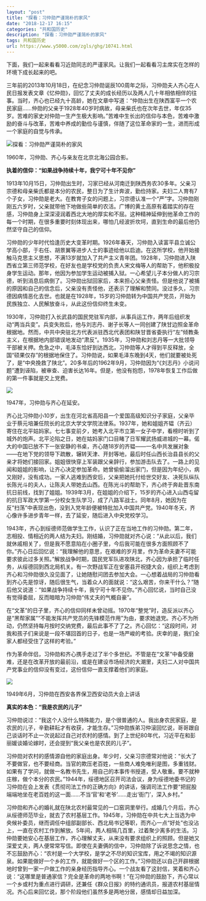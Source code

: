```yaml
---
layout: "post"
title: "探看：习仲勋严谨简朴的家风"
date: "2018-12-17 16:15"
categories: "共和国历史"
description: "探看：习仲勋严谨简朴的家风"
tags: 共和国历史
url: https://www.y5000.com/zgls/ghg/10741.html
---
```






下面，我们一起来看看习近勋同志的严谨家风。让我们一起看看习主席实在怎样的 环境下成长起来的吧。

三年前的2013年10月18日，在纪念习仲勋诞辰100周年之际，习仲勋夫人齐心在人民日报发表文章《忆仲勋》，回忆了丈夫的成长经历以及两人几十年相依相伴的往事。当时，齐心也已经九十高龄，她在文章中写道：“仲勋出生在陕西富平一个农民家庭……仲勋的父亲于1928年40岁时病故，母亲柴氏也在次年去世，年仅35岁。苦难的家史对仲勋一生产生极大影响。”苦难中生长出的信仰与本色，苦难中激励的奋斗与改革，苦难中养成的勤俭与谨慎，伴随了这位革命家的一生，进而形成一个家庭的自觉与传承。

![探看：习仲勋严谨简朴的家风](/uploads/allimg/170114/6-1F114161125227.JPG)

1960年，习仲勋、齐心与亲友在北京北海公园合影。

**执着的信仰：“如果战争持续十年，我宁可十年不见你”**

1913年10月15日，习仲勋出生时，习家已经从河南迁到陕西务农30多年。父亲习宗德和母亲柴氏都是本分的农民，整日为了生计奔波，勤俭持家。夫妇二人育有7个子女，习仲勋是老大。在教育子女的问题上，习宗德认准一个“严”字。习仲勋刚刚五六岁时，父亲就带他下地做些简单的农活。广博的黄土高原有着踏实的存在感，习仲勋身上深深浸润着西北大地的厚实和不屈。这种精神延伸到他革命工作的每一个时期，在很多重要时刻体现出来，哪怕几经波折坎坷，直到生命的最后他仍然坚守自己的信仰。

习仲勋的少年时代恰逢历史大变革时期。1926年春天，习仲勋入读富平县立诚公学高小部，于右任、胡景翼等进步人士的事迹给他以启迪。在这所学校，他开始接触马克思主义思想，不满13岁就加入了共产主义青年团。1928年，习仲勋进入陕西省立第三师范学校，在好友也是学校党的负责人宋文梅等人的帮助下，他积极投身学生运动。那年，他因为参加学生运动被捕入狱。一心希望儿子本分做人的习宗德，听到消息后病倒了。习仲勋出狱回家后，本来担心父亲责怪。但是他说了被捕的原因和自己的信念后，父亲没有责怪他，还表示了理解和赞同。没过多久，习宗德因病情恶化去世。也就是在1928年，15岁的习仲勋转为中国共产党员，开始为民族独立、人民解放奋斗，从此这份信仰终生未变。

1930年，习仲勋打入长武县的国民党驻军内部，从事兵运工作，两年后组织发动“两当兵变”。兵变失败后，他与刘志丹、谢子长等人一同创建了陕甘边照金革命根据地。然而，中共中央驻北方代表派驻西北代表团和陕甘晋省委执行“左”倾教条主义，在根据地内部错误地发动“肃反”。1935年，习仲勋和刘志丹等一大批领导干部被关押。危急之中，毛泽东恰好到达西北，习仲勋等人才得到平反释放，全国“硕果仅存”的根据地保住了。习仲勋说，如果毛泽东晚到4天，他们就要被处死了，是“中央挽救了陕北”。20多年后的1962年9月，习仲勋因为“《刘志丹》小说问题”遭到诬陷，被审查、迫害长达16年。但是，他没有抱怨，1978年恢复工作后做的第一件事就是交上党费。

![](https://img.y5000.com/uploads/allimg/170114/161614KF-0.jpg)

1947年，习仲勋与齐心在延安。

齐心比习仲勋小10岁，出生在河北省高阳县一个爱国高级知识分子家庭，父亲毕业于蔡元培兼任院长的北京大学文学院法律系。1937年，她和姐姐齐韫（齐云）寄住在北平姑妈家。七七事变前夕，她考入北平市立第一女子中学，看榜时听到了城外的炮声。北平沦陷之日，她在姑妈家门口目睹了日军耀武扬威进城的一幕。偌大的中国已放不下一张安静的书桌，齐心随18岁的齐韫——一名中共发展对象——在地下党的领导下疏散，辗转天津、开封等地，最后时任山西长治县县长的父亲才将她们接回家。姐姐很快穿上军装跟父亲辞行，参加游击队去了。一路上的见闻和姐姐的影响，让齐心决定参加革命。她曾偷偷溜出家门，但是因为年纪小，病又刚好，没有成功。一家人逃难到西安后，父亲把她托付给世交好友、决死队纵队长陈光斗的夫人，让陈夫人带她去山西。在陈光斗的帮助下，齐心终于奔赴晋东南抗日前线，找到了姐姐。1939年3月，在姐姐的介绍下，15岁的齐心进入山西屯留的抗日军政大学第一分校女生队学习，成了八路军战士。同年8月，她因为在反“扫荡”中表现出色，没到入党年龄便被特批加入中国共产党。1940年冬天，齐心像许多进步青年一样，去了延安，随后进入中央党校学习。

1943年，齐心到绥德师范做学生工作，认识了正在当地工作的习仲勋。第二年，志相投、情相近的两人结为夫妇。刚结婚，习仲勋就对齐心说：“从此以后，我们就休戚相关了，但是我不愿意陷在小圈子里，今后我可能在很多方面照顾不了你。”齐心日后回忆说：“我理解他的意思，在艰难的岁月里，作为革命夫妻不可能要求彼此过多关照。”解放战争时期，国民党军队进攻陕北，齐心因为承担了临时任务，从绥德回到西北局机关。有一次野战军正在安塞县开祝捷大会，组织上考虑到齐心和习仲勋很久没见面了，让她随慰问团去参加大会。一心想着战局的习仲勋看到齐心先是惊讶，随后很生气，当着众人的面就说：“这么艰苦，你来干什么？”随后他又说道：“如果战争持续十年，我宁可十年不见你。”齐心回忆说，当时自己没有觉得委屈，反而暗暗为习仲勋“伟丈夫的气概自豪”。

在“文革”的日子里，齐心的信仰同样未曾动摇。1970年“整党”时，造反派以齐心是“黑帮家属”“不能发挥共产党员的先锋模范作用”为由，要求她退党。齐心不为所动，仍然坚持每月按时交纳党费，最后此事不了了之。齐心回忆：“这段时间，对我和孩子们来说是一段不堪回首的日子，也是一场严峻的考验。庆幸的是，我们全家人都经受住了这样的考验。”

作为革命伴侣，习仲勋和齐心携手走过了半个多世纪。不管是在“文革”中备受磨难，还是在改革开放的最前沿，或是在建设市场经济的大潮里，夫妇二人对中国共产党事业的信仰没有变过，这份信仰一直支撑着他们的家庭。

![](https://img.y5000.com/uploads/allimg/170114/161614O09-1.jpg)

1949年6月，习仲勋在西安各界保卫西安动员大会上讲话

**真实的本色：“我是农民的儿子”**

习仲勋说过：“我这个人没什么特殊能力，是个很普通的人。我出身农民家庭，是农民的儿子，辛勤耕耘才有收获，才能生存。”习仲勋族弟习仲滚回忆说，哥哥跟自己谈话时不止一次说起过自己对农村的感情。到了上世纪80年代，习近平在和彭丽媛谈婚论嫁时，还会提到“我父亲也是农民的儿子”。

习仲勋对农村的感情源自他的家庭出身。年少时，父亲习宗德常对他说：“长大了不要做官，也不要经商。当官的欺压老百姓，一些商人难免唯利是图，多重钱财。如果有了学问，就做一名教书先生，用自己的本事传书授道，受人敬重。要不就种庄稼，做个本分的农民。”1944年，绥德地区召开司法会议，身为绥德地委书记的习仲勋在会上发表《贯彻司法工作的正确方向》的讲话，强调司法工作要“把屁股端端地坐在老百姓的这一面……不当‘官’和‘老爷’……走出‘衙门’，深入乡村。”

习仲勋和齐心的婚礼就在陕北农村最常见的一口窑洞里举行。成婚几个月后，齐心从绥德师范毕业，就去了农村基层工作。1945年，习仲勋在中共七大上当选为中央候补委员，继而调任中组部副部长、西北局书记等职，而齐心一点“好处”也没沾上，一直在农村工作到解放。5年间，两人相隔几百里，过着聚少离多的生活。习仲勋要她安心在基层工作，齐心理解丈夫，从来没有要求组织上的照顾。但是她又深爱丈夫，两人便常常写信。即使在夫妻俩的信中，习仲勋除了诉说思念之情，也不忘鼓励齐心：“农村是一个大学校，是学之不尽的知识宝库，用之不竭的知识源泉。如果能做好一个乡的工作，就能做好一个区的工作。”习仲勋还以自己开辟根据地时曾到一家一户做工作的亲身经历指导齐心。一个战友看了这封信，笑着和齐心说：“这哪里是普通家信？完全是革命的两地书啊！”在习仲勋的鼓励下，齐心常以一个乡或村为重点进行调研，还兼任《群众日报》的特约通讯员，报道农村基层情况。齐心后来回忆说，那个阶段他们虽然多是两地分居，感情却日益加深。
